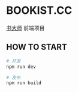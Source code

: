 # BOOKIST.CC

[书大师](http://bookist.cc) 前端项目

## HOW TO START

```bash
# 开发
npm run dev

# 发布
npm run build
```
